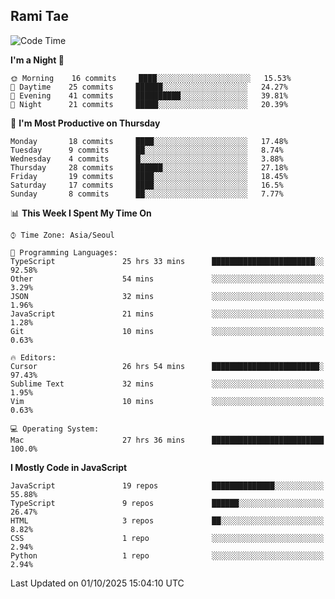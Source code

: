 ## Rami Tae

<!--START_SECTION:waka-->
![Code Time](http://img.shields.io/badge/Code%20Time-2%2C675%20hrs%2059%20mins-blue)

**I'm a Night 🦉** 

```text
🌞 Morning    16 commits     ████░░░░░░░░░░░░░░░░░░░░░   15.53% 
🌆 Daytime    25 commits     ██████░░░░░░░░░░░░░░░░░░░   24.27% 
🌃 Evening    41 commits     ██████████░░░░░░░░░░░░░░░   39.81% 
🌙 Night      21 commits     █████░░░░░░░░░░░░░░░░░░░░   20.39%

```
📅 **I'm Most Productive on Thursday** 

```text
Monday       18 commits     ████░░░░░░░░░░░░░░░░░░░░░   17.48% 
Tuesday      9 commits      ██░░░░░░░░░░░░░░░░░░░░░░░   8.74% 
Wednesday    4 commits      █░░░░░░░░░░░░░░░░░░░░░░░░   3.88% 
Thursday     28 commits     ██████░░░░░░░░░░░░░░░░░░░   27.18% 
Friday       19 commits     ████░░░░░░░░░░░░░░░░░░░░░   18.45% 
Saturday     17 commits     ████░░░░░░░░░░░░░░░░░░░░░   16.5% 
Sunday       8 commits      ██░░░░░░░░░░░░░░░░░░░░░░░   7.77%

```


📊 **This Week I Spent My Time On** 

```text
⌚︎ Time Zone: Asia/Seoul

💬 Programming Languages: 
TypeScript               25 hrs 33 mins      ███████████████████████░░   92.58% 
Other                    54 mins             ░░░░░░░░░░░░░░░░░░░░░░░░░   3.29% 
JSON                     32 mins             ░░░░░░░░░░░░░░░░░░░░░░░░░   1.96% 
JavaScript               21 mins             ░░░░░░░░░░░░░░░░░░░░░░░░░   1.28% 
Git                      10 mins             ░░░░░░░░░░░░░░░░░░░░░░░░░   0.63%

🔥 Editors: 
Cursor                   26 hrs 54 mins      ████████████████████████░   97.43% 
Sublime Text             32 mins             ░░░░░░░░░░░░░░░░░░░░░░░░░   1.95% 
Vim                      10 mins             ░░░░░░░░░░░░░░░░░░░░░░░░░   0.63%

💻 Operating System: 
Mac                      27 hrs 36 mins      █████████████████████████   100.0%

```

**I Mostly Code in JavaScript** 

```text
JavaScript               19 repos            ██████████████░░░░░░░░░░░   55.88% 
TypeScript               9 repos             ██████░░░░░░░░░░░░░░░░░░░   26.47% 
HTML                     3 repos             ██░░░░░░░░░░░░░░░░░░░░░░░   8.82% 
CSS                      1 repo              ░░░░░░░░░░░░░░░░░░░░░░░░░   2.94% 
Python                   1 repo              ░░░░░░░░░░░░░░░░░░░░░░░░░   2.94%

```



 Last Updated on 01/10/2025 15:04:10 UTC
<!--END_SECTION:waka-->
